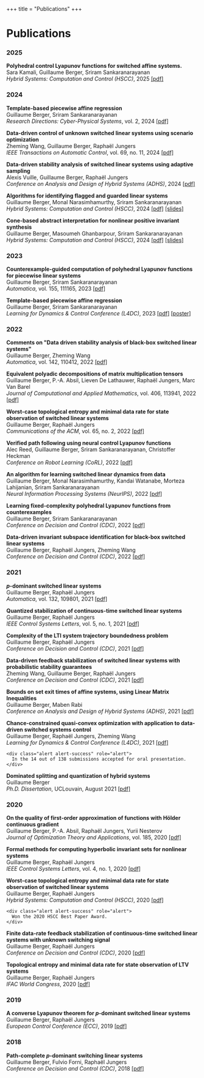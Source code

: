 +++
title = "Publications"
+++

# Publications

### 2025

**Polyhedral control Lyapunov functions for switched affine systems.**\
Sara Kamali, Guillaume Berger, Sriram Sankaranarayanan\
_Hybrid Systems: Computation and Control (HSCC)_, 2025 [[pdf]](/assets/papers/Piecewise_Affine_CLF.pdf)

### 2024

**Template-based piecewise affine regression**\
Guillaume Berger, Sriram Sankaranarayanan\
_Research Directions: Cyber-Physical Systems_, vol. 2, 2024 [[pdf]](/assets/papers/template-based-piecewise-affine-regression.pdf)

**Data-driven control of unknown switched linear systems using scenario optimization**\
Zheming Wang, Guillaume Berger, Raphaël Jungers\
_IEEE Transactions on Automatic Control_, vol. 69, no. 11, 2024 [[pdf]](/assets/papers/10.1109_TAC.2024.3382610.pdf)

**Data-driven stability analysis of switched linear systems using adaptive sampling**\
Alexis Vuille, Guillaume Berger, Raphaël Jungers\
_Conference on Analysis and Design of Hybrid Systems (ADHS)_, 2024 [[pdf]](/assets/papers/10.1016_j.ifacol.2024.07.421.pdf)

**Algorithms for identifying flagged and guarded linear systems**\
Guillaume Berger, Monal Narasimhamurthy, Sriram Sankaranarayanan\
_Hybrid Systems: Computation and Control (HSCC)_, 2024 [[pdf]](/assets/papers/10.1145_3641513.3650140.pdf) [[slides]](/assets/papers/10.1145_3641513.3650140-slides.pdf)

**Cone-based abstract interpretation for nonlinear positive invariant synthesis**\
Guillaume Berger, Masoumeh Ghanbarpour, Sriram Sankaranarayanan\
_Hybrid Systems: Computation and Control (HSCC)_, 2024 [[pdf]](/assets/papers/10.1145_3641513.3650127.pdf) [[slides]](/assets/papers/10.1145_3641513.3650127-slides.pdf)

### 2023

**Counterexample-guided computation of polyhedral Lyapunov functions for piecewise linear systems**\
Guillaume Berger, Sriram Sankaranarayanan\
_Automatica_, vol. 155, 111165, 2023 [[pdf]](/assets/papers/10.1016_j.automatica.2023.111165.pdf)

**Template-based piecewise affine regression**\
Guillaume Berger, Sriram Sankaranarayanan\
_Learning for Dynamics & Control Conference (L4DC)_, 2023 [[pdf]](/assets/papers/proceedings.mlr.press_v211_berger23a.pdf) [[poster]](/assets/papers/proceedings.mlr.press_v211_berger23a-poster.pdf)

### 2022

**Comments on "Data driven stability analysis of black-box switched linear systems"**\
Guillaume Berger, Zheming Wang\
_Automatica_, vol. 142, 110412, 2022 [[pdf]](/assets/papers/10.1016_j.automatica.2022.110412.pdf)

**Equivalent polyadic decompositions of matrix multiplication tensors**\
Guillaume Berger, P.-A. Absil, Lieven De Lathauwer, Raphaël Jungers, Marc Van Barel\
_Journal of Computational and Applied Mathematics_, vol. 406, 113941, 2022 [[pdf]](/assets/papers/10.1016_j.cam.2021.113941.pdf)

**Worst-case topological entropy and minimal data rate for state observation of switched linear systems**\
Guillaume Berger, Raphaël Jungers\
_Communications of the ACM_, vol. 65, no. 2, 2022 [[pdf]](/assets/papers/10.1145_3505269.pdf)

**Verified path following using neural control Lyapunov functions**\
Alec Reed, Guillaume Berger, Sriram Sankaranarayanan, Christoffer Heckman\
_Conference on Robot Learning (CoRL)_, 2022 [[pdf]](/assets/papers/proceedings.mlr.press_v205_reed23a.pdf)

**An algorithm for learning switched linear dynamics from data**\
Guillaume Berger, Monal Narasimhamurthy, Kandai Watanabe, Morteza Lahijanian, Sriram Sankaranarayanan\
_Neural Information Processing Systems (NeurIPS)_, 2022 [[pdf]](/assets/papers/proceedings.neurips.cc_paper_files_paper_2022_file_c415cd32375a3a020598334eb110dd29-Paper-Conference.pdf)

**Learning fixed-complexity polyhedral Lyapunov functions from counterexamples**\
Guillaume Berger, Sriram Sankaranarayanan\
_Conference on Decision and Control (CDC)_, 2022 [[pdf]](/assets/papers/10.1109_CDC51059.2022.9992338.pdf)

**Data-driven invariant subspace identification for black-box switched linear systems**\
Guillaume Berger, Raphaël Jungers, Zheming Wang\
_Conference on Decision and Control (CDC)_, 2022 [[pdf]](/assets/papers/10.1109_CDC51059.2022.9993022.pdf)

### 2021

**$p$-dominant switched linear systems**\
Guillaume Berger, Raphaël Jungers\
_Automatica_, vol. 132, 109801, 2021 [[pdf]](/assets/papers/10.1016_j.automatica.2021.109801.pdf)

**Quantized stabilization of continuous-time switched linear systems**\
Guillaume Berger, Raphaël Jungers\
_IEEE Control Systems Letters_, vol. 5, no. 1, 2021 [[pdf]](/assets/papers/10.1109_LCSYS.2020.3002068.pdf)

**Complexity of the LTI system trajectory boundedness problem**\
Guillaume Berger, Raphaël Jungers\
_Conference on Decision and Control (CDC)_, 2021 [[pdf]](/assets/papers/10.1109_CDC45484.2021.9683762.pdf)

**Data-driven feedback stabilization of switched linear systems with probabilistic stability guarantees**\
Zheming Wang, Guillaume Berger, Raphaël Jungers\
_Conference on Decision and Control (CDC)_, 2021 [[pdf]](/assets/papers/10.1109_CDC45484.2021.9683233.pdf)

**Bounds on set exit times of affine systems, using Linear Matrix Inequalities**\
Guillaume Berger, Maben Rabi\
_Conference on Analysis and Design of Hybrid Systems (ADHS)_, 2021 [[pdf]](/assets/papers/10.1016_j.ifacol.2021.08.512.pdf)

**Chance-constrained quasi-convex optimization with application to data-driven switched systems control**\
Guillaume Berger, Raphaël Jungers, Zheming Wang\
_Learning for Dynamics & Control Conference (L4DC)_, 2021 [[pdf]](/assets/papers/proceedings.mlr.press_v144_berger21a.pdf)
~~~
<div class="alert alert-success" role="alert">
  In the 14 out of 138 submissions accepted for oral presentation.
</div>
~~~

**Dominated splitting and quantization of hybrid systems**\
Guillaume Berger\
_Ph.D. Dissertation_, UCLouvain, August 2021 [[pdf]](/assets/papers/phdthesis.pdf)

### 2020

**On the quality of first-order approximation of functions with Hölder continuous gradient**\
Guillaume Berger, P.-A. Absil, Raphaël Jungers, Yurii Nesterov\
_Journal of Optimization Theory and Applications_, vol. 185, 2020 [[pdf]](/assets/papers/10.1007_s10957-020-01632-x.pdf)

**Formal methods for computing hyperbolic invariant sets for nonlinear systems**\
Guillaume Berger, Raphaël Jungers\
_IEEE Control Systems Letters_, vol. 4, no. 1, 2020 [[pdf]](/assets/papers/10.1109_LCSYS.2019.2923923.pdf)

**Worst-case topological entropy and minimal data rate for state observation of switched linear systems**\
Guillaume Berger, Raphaël Jungers\
_Hybrid Systems: Computation and Control (HSCC)_, 2020 [[pdf]](/assets/papers/10.1145_3365365.3382195.pdf)
~~~
<div class="alert alert-success" role="alert">
  Won the 2020 HSCC Best Paper Award.
</div>
~~~

**Finite data-rate feedback stabilization of continuous-time switched linear systems with unknown switching signal**\
Guillaume Berger, Raphaël Jungers\
_Conference on Decision and Control (CDC)_, 2020 [[pdf]](/assets/papers/10.1109_CDC42340.2020.9304214.pdf)

**Topological entropy and minimal data rate for state observation of LTV systems**\
Guillaume Berger, Raphaël Jungers\
_IFAC World Congress_, 2020 [[pdf]](/assets/papers/10.1016_j.ifacol.2020.12.1007.pdf)

### 2019

**A converse Lyapunov theorem for $p$-dominant switched linear systems**\
Guillaume Berger, Raphaël Jungers\
_European Control Conference (ECC)_, 2019 [[pdf]](/assets/papers/10.23919_ECC.2019.8795923.pdf)

### 2018

**Path-complete $p$-dominant switching linear systems**\
Guillaume Berger, Fulvio Forni, Raphaël Jungers\
_Conference on Decision and Control (CDC)_, 2018 [[pdf]](/assets/papers/10.1109_CDC.2018.8619703.pdf)